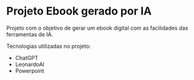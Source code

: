 # Projeto Ebook gerado por IA
Projeto com o objetivo de gerar um ebook digital com as facilidades das ferramentas de IA.

Tecnologias utilizadas no projeto: 
- ChatGPT
- LeonardoAI
- Powerpoint
